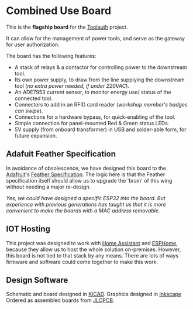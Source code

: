 # Combined Use Board
This is the **flagship board** for the [Toolauth](https://github.com/Toolauth) project.  

It can allow for the management of power tools, and serve as the gateway for user authorization.

The board has the following features:
* A stack of relays & a contactor for controlling power to the downstream tool.
* Its own power supply, to draw from the line supplying the downstream tool (_no extra power needed, if under 220VAC_).
* An ADE7953 current sensor, to monitor energy use/ status of the connected tool.
* Connectors to add in an RFID card reader (_workshop member's badges can swipe_).
* Connections for a hardware bypass, for quick-enabling of the tool.
* Simple connection for panel-mounted Red & Green status LEDs.
* 5V supply (from onboard transformer) in USB and solder-able form, for future expansion.

## Adafuit Feather Specification
In avoidance of obsolescence, we have designed this board to the [Adafruit](https://www.adafruit.com/)'s [Feather Specification](https://learn.adafruit.com/adafruit-feather/feather-specification). The logic here is that the Feather specification itself should allow us to upgrade the 'brain' of this wing without needing a major re-design. 

_Yes, we could have designed a specific ESP32 into the board. But experience with previous generations has taught us that it is more convenient to make the boards with a MAC address removable._

## IOT Hosting
This project was designed to work with [Home Assistant](https://www.home-assistant.io/) and [ESPHome](https://esphome.io/), because they allow us to host the whole solution on-premises. However, this board is not tied to that stack by any means. There are lots of ways firmware and software could come together to make this work.

## Design Software
Schematic and board designed in [KiCAD](https://www.kicad.org/).
Graphics designed in [Inkscape](https://inkscape.org/)
Ordered as assembled boards from [JLCPCB](https://jlcpcb.com/).
